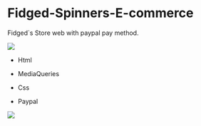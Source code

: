 # Fidged-Spinners-E-commerce

Fidged`s Store web with paypal pay method.

<img src="https://i.imgur.com/jHPFKjE.png" />

- Html

- MediaQueries

- Css

- Paypal

<img src="https://i.imgur.com/yLD15fU.png" />

